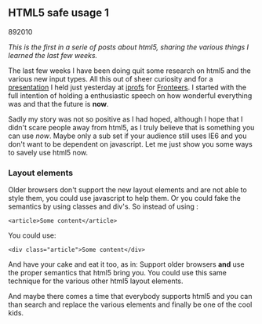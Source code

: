 <article><h1>HTML5 safe usage 1</h1><time><span class="day">8</span><span class="month">9</span><span class="year">2010</span></time><p><em>This is the first in a serie of posts about html5, sharing the various things I learned the last few weeks.</em></p><p>The last few weeks I have been doing quit some research on html5 and the various new input types. All this out of sheer curiosity and for a <a href="http://www.slideshare.net/wnas/fronteers-iprofs">presentation</a> I held just yesterday at <a href="http://www.iprofs.nl/">iprofs</a> for <a href="http://fronteers.nl/bijeenkomsten/2010/iprofs">Fronteers</a>. I started with the full intention of holding a enthusiastic speech on how wonderful everything was and that the future is <strong>now</strong>.</p><p>Sadly my story was not so positive as I had hoped, although I hope that I didn't scare people away from html5, as I truly believe that is something you can use <em>now</em>. Maybe only a sub set if your audience still uses IE6 and you don't want to be dependent on javascript. Let me just show you some ways to savely use html5 now.</p><section><h1>Layout elements</h1><p>Older browsers don't support the new layout elements and are not able to style them, you could use javascript to help them. Or you could fake the semantics by using classes and div's. So instead of using :</p><pre><code>&#60;article&#62;Some content&#60/article&#62;</code></pre><p>You could use:</p><pre><code>&#60;div class="article"&#62;Some content&#60/div&#62;</code></pre><p>And have your cake and eat it too, as in: Support older browsers <strong>and</strong> use the proper semantics that html5 bring you. You could use this same technique for the various other html5 layout elements.</p><p>And maybe there comes a time that everybody supports html5 and you can than search and replace the various elements and finally be one of the cool kids.</section></article>